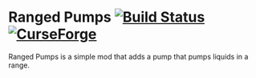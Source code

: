 # Ranged Pumps [![Build Status](https://jenkins.raoulvdberge.com/buildStatus/icon?job=rangedpumps)](https://jenkins.raoulvdberge.com/job/rangedpumps/) [![CurseForge](http://cf.way2muchnoise.eu/full_247496_downloads.svg)](http://minecraft.curseforge.com/projects/ranged-pumps)

Ranged Pumps is a simple mod that adds a pump that pumps liquids in a range.
